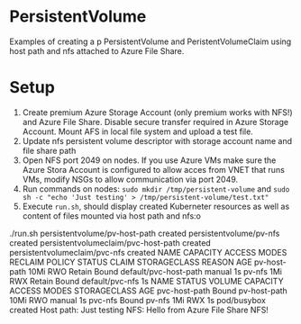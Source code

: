 # PersistentVolume
Examples of creating a p PersistentVolume and PeristentVolumeClaim using host path and nfs attached to Azure File Share.

# Setup

1. Create premium Azure Storage Account (only premium works with NFS!) and Azure File Share. Disable secure transfer required in Azure Storage Account. Mount AFS in local file system and upload a test file.
2. Update nfs persistent volume descriptor with storage account name and file share path
2. Open NFS port 2049 on nodes. If you use Azure VMs make sure the Azure Stora Account is configured to allow acces from VNET that runs VMs, modify NSGs to allow communication via port 2049.
3. Run commands on nodes: `sudo mkdir /tmp/persistent-volume` and `sudo sh -c "echo 'Just testing' > /tmp/persistent-volume/test.txt"`
4. Execute `run.sh`, should display created Kuberneter resources as well as content of files mounted via host path and nfs:o

 ./run.sh
persistentvolume/pv-host-path created
persistentvolume/pv-nfs created
persistentvolumeclaim/pvc-host-path created
persistentvolumeclaim/pvc-nfs created
NAME           CAPACITY   ACCESS MODES   RECLAIM POLICY   STATUS   CLAIM                   STORAGECLASS   REASON   AGE
pv-host-path   10Mi       RWO            Retain           Bound    default/pvc-host-path   manual                  1s
pv-nfs         1Mi        RWX            Retain           Bound    default/pvc-nfs                                 1s
NAME            STATUS   VOLUME         CAPACITY   ACCESS MODES   STORAGECLASS   AGE
pvc-host-path   Bound    pv-host-path   10Mi       RWO            manual         1s
pvc-nfs         Bound    pv-nfs         1Mi        RWX                           1s
pod/busybox created
Host path:
Just testing
NFS:
Hello from Azure File Share NFS!
